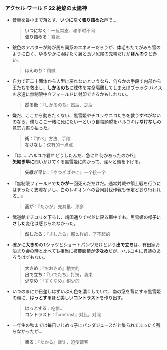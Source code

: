 ### アクセル·ワールド 22 絶焔の太陽神

- 音量を最小まで落とす、**いつになく張り詰めた**声で...

    > **いつになく**：一反常态、和平时不同  
    > **張り詰める**：紧张

- 銀色のアバターが跨が馬も同系のエネミーだろうが、体毛もたてがみも雪のように白く、ゆるやかに羽ばたく翼と長い尻尾の先端だけが**ほんのり**と赤い。

    > **ほんのり**：稍微
    
- 自力で正二十面体から人型に戻れないというなら、何らかの手段で内部から王たちを救出し、**しかるのち**に球体を完全隔離してしまえばブラック·バイスを永遠に無制限中立フィールドに封印できるかもしれない。

    > **然る後**：『しかるのち』然后、之后

- 嫌だ、ここから動きたくない、黒雪姫やチユリやニコたちを救う**すべ**がないのなら、僕もここ一緒に死にたいーという自殺願望をハルユキは**なけなし**の意志力振り払った。

    > **術**：『すべ』方法、手段  
    > **なけなし**：仅有的一点点

- 『は……ハルユキ君!? どうしたんだ、急に!? 何かあったのか!?』  
**矢継ぎ早に**問いかけてくる黒雪姫に向かって、深々と頭を下げる。

    > **矢継ぎ早に**：『やつぎばやに』一个接一个

- 『無制限フィールドで**たかが**一回死んだだけだ。通常対戦や領土戦を行うにはまったく支障ないし、白のレギオンへの合同討伐作戦も予定どおり行われる...』

    > **高が**：『たかが』充其量、顶多

- 武道館でチユリを下ろし、靖国通りで杉並に戻る車中でも、黒雪姫の様子に**さした**変化は感じられなかった。

    > **然したる**：『さしたる』那么样的、了不起的

- 確かに**大きめ**のTシャツとショートパンツだけという**出で立ち**は、有田家お泊まり会の時と比べても相当に被覆面積が**少なめ**だが、ハルユキに異議のあろうはずもない。

    > **大きめ**：『おおきめ』稍大的  
    > **出で立ち**：『いでたち』打扮，装束  
    > **少なめ**：『すくなめ』稍少的

- いつのまにか日差しはずいぶん色を濃くしていて、南の窓を背にする黒雪姫の顔に、**はっとする**ほど美しい**コントラスト**を作り出す。

    > **はっとする**：吃惊...  
    > **コントラスト**：『contrast』对比，对照

- 一年生の秋までは毎日いじめっ子にパンダジュースだと集られてまったく残らなかったが...

    > **集る**：『たかる』敲诈，迫使请客
